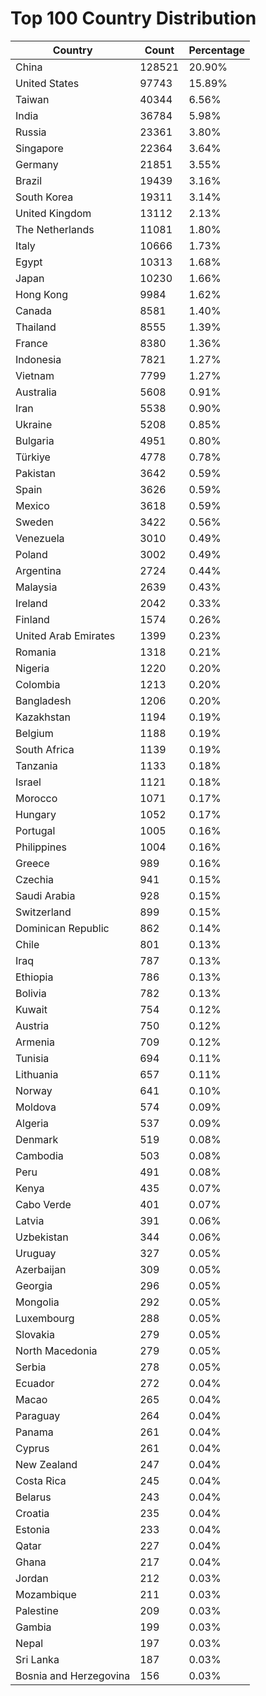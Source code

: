 # Top 100 Country Distribution
| Country | Count | Percentage |
|----|----|----|
| China | 128521 | 20.90% |
| United States | 97743 | 15.89% |
| Taiwan | 40344 | 6.56% |
| India | 36784 | 5.98% |
| Russia | 23361 | 3.80% |
| Singapore | 22364 | 3.64% |
| Germany | 21851 | 3.55% |
| Brazil | 19439 | 3.16% |
| South Korea | 19311 | 3.14% |
| United Kingdom | 13112 | 2.13% |
| The Netherlands | 11081 | 1.80% |
| Italy | 10666 | 1.73% |
| Egypt | 10313 | 1.68% |
| Japan | 10230 | 1.66% |
| Hong Kong | 9984 | 1.62% |
| Canada | 8581 | 1.40% |
| Thailand | 8555 | 1.39% |
| France | 8380 | 1.36% |
| Indonesia | 7821 | 1.27% |
| Vietnam | 7799 | 1.27% |
| Australia | 5608 | 0.91% |
| Iran | 5538 | 0.90% |
| Ukraine | 5208 | 0.85% |
| Bulgaria | 4951 | 0.80% |
| Türkiye | 4778 | 0.78% |
| Pakistan | 3642 | 0.59% |
| Spain | 3626 | 0.59% |
| Mexico | 3618 | 0.59% |
| Sweden | 3422 | 0.56% |
| Venezuela | 3010 | 0.49% |
| Poland | 3002 | 0.49% |
| Argentina | 2724 | 0.44% |
| Malaysia | 2639 | 0.43% |
| Ireland | 2042 | 0.33% |
| Finland | 1574 | 0.26% |
| United Arab Emirates | 1399 | 0.23% |
| Romania | 1318 | 0.21% |
| Nigeria | 1220 | 0.20% |
| Colombia | 1213 | 0.20% |
| Bangladesh | 1206 | 0.20% |
| Kazakhstan | 1194 | 0.19% |
| Belgium | 1188 | 0.19% |
| South Africa | 1139 | 0.19% |
| Tanzania | 1133 | 0.18% |
| Israel | 1121 | 0.18% |
| Morocco | 1071 | 0.17% |
| Hungary | 1052 | 0.17% |
| Portugal | 1005 | 0.16% |
| Philippines | 1004 | 0.16% |
| Greece | 989 | 0.16% |
| Czechia | 941 | 0.15% |
| Saudi Arabia | 928 | 0.15% |
| Switzerland | 899 | 0.15% |
| Dominican Republic | 862 | 0.14% |
| Chile | 801 | 0.13% |
| Iraq | 787 | 0.13% |
| Ethiopia | 786 | 0.13% |
| Bolivia | 782 | 0.13% |
| Kuwait | 754 | 0.12% |
| Austria | 750 | 0.12% |
| Armenia | 709 | 0.12% |
| Tunisia | 694 | 0.11% |
| Lithuania | 657 | 0.11% |
| Norway | 641 | 0.10% |
| Moldova | 574 | 0.09% |
| Algeria | 537 | 0.09% |
| Denmark | 519 | 0.08% |
| Cambodia | 503 | 0.08% |
| Peru | 491 | 0.08% |
| Kenya | 435 | 0.07% |
| Cabo Verde | 401 | 0.07% |
| Latvia | 391 | 0.06% |
| Uzbekistan | 344 | 0.06% |
| Uruguay | 327 | 0.05% |
| Azerbaijan | 309 | 0.05% |
| Georgia | 296 | 0.05% |
| Mongolia | 292 | 0.05% |
| Luxembourg | 288 | 0.05% |
| Slovakia | 279 | 0.05% |
| North Macedonia | 279 | 0.05% |
| Serbia | 278 | 0.05% |
| Ecuador | 272 | 0.04% |
| Macao | 265 | 0.04% |
| Paraguay | 264 | 0.04% |
| Panama | 261 | 0.04% |
| Cyprus | 261 | 0.04% |
| New Zealand | 247 | 0.04% |
| Costa Rica | 245 | 0.04% |
| Belarus | 243 | 0.04% |
| Croatia | 235 | 0.04% |
| Estonia | 233 | 0.04% |
| Qatar | 227 | 0.04% |
| Ghana | 217 | 0.04% |
| Jordan | 212 | 0.03% |
| Mozambique | 211 | 0.03% |
| Palestine | 209 | 0.03% |
| Gambia | 199 | 0.03% |
| Nepal | 197 | 0.03% |
| Sri Lanka | 187 | 0.03% |
| Bosnia and Herzegovina | 156 | 0.03% |
